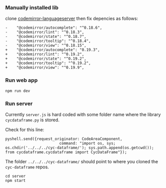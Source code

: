 ### Manually installed lib
clone [codemirror-languageserver](https://github.com/FurqanSoftware/codemirror-languageserver)
then fix depencies as follows:
```
-    "@codemirror/autocomplete": "^0.18.6",
-    "@codemirror/lint": "^0.18.3",
-    "@codemirror/state": "^0.18.7",
-    "@codemirror/tooltip": "^0.18.4",
-    "@codemirror/view": "^0.18.15",
+    "@codemirror/autocomplete": "0.19.3",
+    "@codemirror/lint": "^0.19.2",
+    "@codemirror/state": "^0.19.2",
+    "@codemirror/tooltip": "^0.19.2",
+    "@codemirror/view": "^0.19.9",
```

### Run web app
`npm run dev`

### Run server
Currently `server.js` is hard coded with some folder name where the library `cycdataframe.py` is stored.

Check for this line:
```
pyshell.send({request_originator: CodeAreaComponent, 
                        command: "import os, sys; os.chdir('../../../cyc-dataframe/'); sys.path.append(os.getcwd()); from cycdataframe.cycdataframe import CycDataFrame"});
```

The folder `../../../cyc-dataframe/` should point to where you cloned the `cyc-dataframe` repos.

```
cd server
npm start
```

